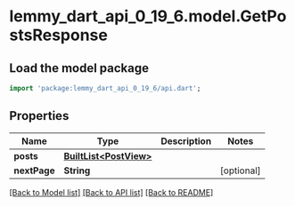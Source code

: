 # lemmy_dart_api_0_19_6.model.GetPostsResponse

## Load the model package
```dart
import 'package:lemmy_dart_api_0_19_6/api.dart';
```

## Properties
Name | Type | Description | Notes
------------ | ------------- | ------------- | -------------
**posts** | [**BuiltList&lt;PostView&gt;**](PostView.md) |  | 
**nextPage** | **String** |  | [optional] 

[[Back to Model list]](../README.md#documentation-for-models) [[Back to API list]](../README.md#documentation-for-api-endpoints) [[Back to README]](../README.md)


